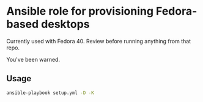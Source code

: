 # Ansible role for provisioning Fedora-based desktops

Currently used with Fedora 40.
Review before running anything from that repo. 

You've been warned.

## Usage

```bash
ansible-playbook setup.yml -D -K
```